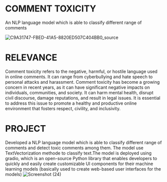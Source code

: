 # COMMENT TOXICITY
An NLP language model which is able to classify different range of comments 

![C9A31747-FBED-41A5-8820ED507C404BB0_source](https://github.com/abin-k/comment_toxicity/assets/116078614/ca06e219-045c-48fe-8383-3899d1d47487)

# RELEVANCE
Comment toxicity refers to the negative, harmful, or hostile language used in online comments. It can range from cyberbullying and hate speech to personal 
attacks and harassment. Comment toxicity has become a growing concern in recent years, as it can have significant negative impacts on individuals, communities, 
and society. It can harm mental health, disrupt civil discourse, damage reputations, and result in legal issues. It is essential to address this issue to promote
a healthy and productive online environment that fosters respect, civility, and inclusivity.

# PROJECT
Developed a NLP language model which is able to classify different range of comments and detect toxic comments among them. The model use TextVectorization methode
to classify text.The model is deployed using gradio, which is an open-source Python library that enables developers to quickly and easily create customizable
UI components for their machine learning models (basically used to create web-based user interfaces for the models)
![Screenshot (24)](https://github.com/abin-k/comment_toxicity/assets/116078614/8c6eb453-0dd0-424f-86ab-293310245045)
